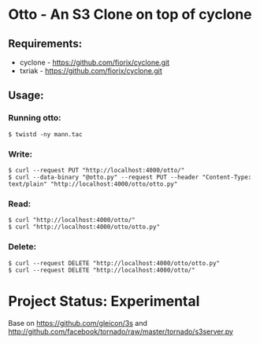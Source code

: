 # Otto - An S3 Clone on top of cyclone

## Requirements:

* cyclone - https://github.com/fiorix/cyclone.git
* txriak - https://github.com/fiorix/cyclone.git

## Usage:
### Running otto:

    $ twistd -ny mann.tac

### Write:

    $ curl --request PUT "http://localhost:4000/otto/"
    $ curl --data-binary "@otto.py" --request PUT --header "Content-Type: text/plain" "http://localhost:4000/otto/otto.py"

### Read:

    $ curl "http://localhost:4000/otto/"
    $ curl "http://localhost:4000/otto/otto.py"

### Delete:

    $ curl --request DELETE "http://localhost:4000/otto/otto.py"
    $ curl --request DELETE "http://localhost:4000/otto/"
    
# Project Status: Experimental

Base on https://github.com/gleicon/3s and
http://github.com/facebook/tornado/raw/master/tornado/s3server.py
